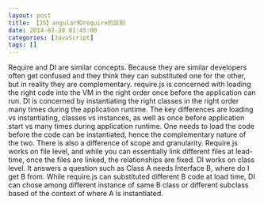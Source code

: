 ```yaml
---
layout: post
title: 【JS】angular和require的区别
date: 2014-02-28 01:45:00
categories: [JavaScript]
tags: []
---
```

Require and DI are similar concepts. Because they are similar developers often get confused and they think they can substituted one for the other, but in reality they are complementary.
require.js is concerned with loading the right code into the VM in the right order once before the application can run.
DI is concerned by instantiating the right classes in the right order many times during the application runtime.
The key differences are loading vs instantiating, classes vs instances, as well as once before application start vs many times during application runtime.
One needs to load the code before the code can be instantiated, hence the complementary nature of the two.
There is also a difference of scope and granularity. Require.js works on file level, and while you can essentially link different files at lead-time, once the files are linked, the relationships are fixed.
DI works on class level. It answers a question such as Class A needs Interface B, where do I get B from. While require.js can substituted different B code at load time, DI can chose among different instance of same
 B class or different subclass based of the context of where A is instantiated.
